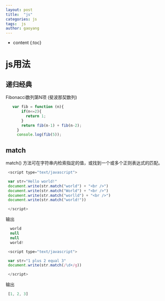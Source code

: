```yaml
---
layout: post
title:  "js"
categories: js
tags:  js
author: gaoyang
---
```


* content
{:toc}

# js用法

## 递归经典

Fibonacci数列第N项 (斐波那契数列)

```js
   var fib = function (n){
       if(n<=2){
         return 1;
       }
       return fib(n-1) + fib(n-2);
     }
     console.log(fib(5));
```

## match

match() 方法可在字符串内检索指定的值，或找到一个或多个正则表达式的匹配。

```js
 <script type="text/javascript">

 var str="Hello world!"
 document.write(str.match("world") + "<br />")
 document.write(str.match("World") + "<br />")
 document.write(str.match("worlld") + "<br />")
 document.write(str.match("world!"))

 </script>
```

输出

```js
  world
  null
  null
  world!
```

```js
 <script type="text/javascript">

 var str="1 plus 2 equal 3"
 document.write(str.match(/\d+/g))

 </script>
```

输出

```js
 [1, 2, 3]
```
